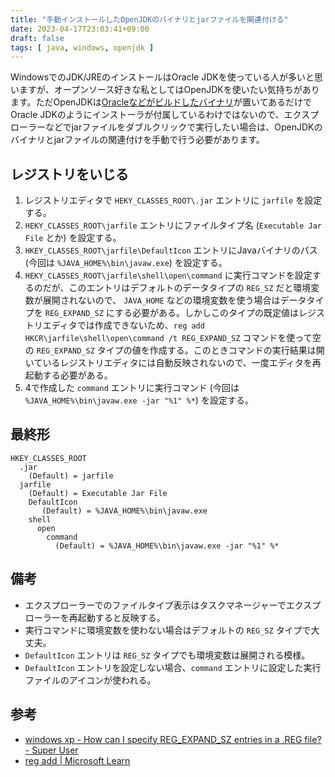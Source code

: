 ```yaml
---
title: "手動インストールしたOpenJDKのバイナリとjarファイルを関連付ける"
date: 2023-04-17T23:03:41+09:00
draft: false
tags: [ java, windows, openjdk ]
---
```


WindowsでのJDK/JREのインストールはOracle JDKを使っている人が多いと思いますが、オープンソース好きな私としてはOpenJDKを使いたい気持ちがあります。ただOpenJDKは[Oracleなどがビルドしたバイナリ](https://jdk.java.net/)が置いてあるだけでOracle JDKのようにインストーラが付属しているわけではないので、エクスプローラーなどでjarファイルをダブルクリックで実行したい場合は、OpenJDKのバイナリとjarファイルの関連付けを手動で行う必要があります。

## レジストリをいじる

1. レジストリエディタで `HEKY_CLASSES_ROOT\.jar` エントリに `jarfile` を設定する。
2. `HEKY_CLASSES_ROOT\jarfile` エントリにファイルタイプ名 (`Executable Jar File` とか) を設定する。
3. `HKEY_CLASSES_ROOT\jarfile\DefaultIcon` エントリにJavaバイナリのパス (今回は `%JAVA_HOME%\bin\javaw.exe`) を設定する。
4. `HEKY_CLASSES_ROOT\jarfile\shell\open\command` に実行コマンドを設定するのだが、このエントリはデフォルトのデータタイプの `REG_SZ` だと環境変数が展開されないので、 `JAVA_HOME` などの環境変数を使う場合はデータタイプを `REG_EXPAND_SZ` にする必要がある。しかしこのタイプの既定値はレジストリエディタでは作成できないため、`reg add HKCR\jarfile\shell\open\command /t REG_EXPAND_SZ` コマンドを使って空の `REG_EXPAND_SZ` タイプの値を作成する。このときコマンドの実行結果は開いているレジストリエディタには自動反映されないので、一度エディタを再起動する必要がある。
5. 4で作成した `command` エントリに実行コマンド (今回は `%JAVA_HOME%\bin\javaw.exe -jar "%1" %*`) を設定する。

## 最終形

```
HKEY_CLASSES_ROOT
  .jar
    (Default) = jarfile
  jarfile
    (Default) = Executable Jar File
    DefaultIcon
       (Default) = %JAVA_HOME%\bin\javaw.exe
    shell
      open
        command
          (Default) = %JAVA_HOME%\bin\javaw.exe -jar "%1" %*
```

## 備考

- エクスプローラーでのファイルタイプ表示はタスクマネージャーでエクスプローラーを再起動すると反映する。
- 実行コマンドに環境変数を使わない場合はデフォルトの `REG_SZ` タイプで大丈夫。
- `DefaultIcon` エントリは `REG_SZ` タイプでも環境変数は展開される模様。
- `DefaultIcon` エントリを設定しない場合、`command` エントリに設定した実行ファイルのアイコンが使われる。

## 参考

- [windows xp - How can I specify REG_EXPAND_SZ entries in a .REG file? - Super User](https://superuser.com/questions/251794/how-can-i-specify-reg-expand-sz-entries-in-a-reg-file)
- [reg add | Microsoft Learn](https://learn.microsoft.com/en-us/windows-server/administration/windows-commands/reg-add)
